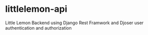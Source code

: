 # littlelemon-api
Little Lemon Backend using Django Rest Framwork and Djoser user authentication and authorization
